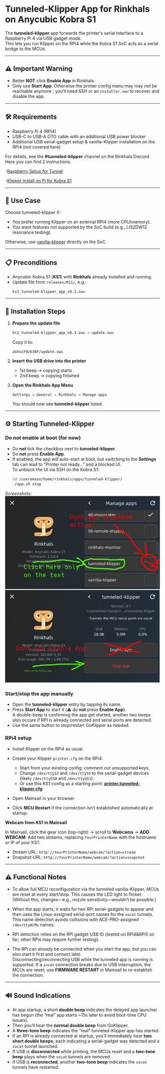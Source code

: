 # Tunneled-Klipper App for Rinkhals on Anycubic Kobra S1

The **tunneled-klipper** app forwards the printer’s serial interface to a Raspberry Pi 4 via USB gadget mode.  
This lets you run Klipper on the RPi4 while the Kobra S1 SoC acts as a serial bridge to the MCUs.

---

## ⚠️ Important Warning

- Better **NOT** click **Enable App** in Rinkhals.  
- Only use **Start App**. Otherwise the printer config menu may may not be reachable anymore ; you’ll need SSH or an `installer.swu` to recover and disable the app.

---

## 🛠️ Requirements

- Raspberry Pi 4 (RPi4)  
- USB-C to USB-A OTG cable with an additional USB power blocker  
- Additional USB serial-gadget setup & vanilla-Klipper installation on the RPi4 (not covered here)

For details, see the **#tunneled-klipper** channel on the Rinkhals Discord.
Here you can find 2 instructions:

 -[Raspberry Setup for Tunnel](SetupRaspberryPi.md)
 
 -[Klipper install on Pi for Kobra S1](klipper_install.md)
 
---

## 🔄 Use Case

Choose tunneled-klipper if:

- You prefer running Klipper on an external RPi4 (more CPU/memory).  
- You want features not supported by the SoC build (e.g., LIS2DW12 resonance testing).

Otherwise, use [vanilla-klipper](vanilla-klipper.md) directly on the SoC.

---

## 📋 Preconditions

- Anycubic Kobra S1 (**KS1**) with **Rinkhals** already installed and running.  
- Update file from `releases/KS1/`, e.g.:
  ```
  ks1_tunneled-klipper_app_v0.3.swu
  ```

---

## 🚀 Installation Steps

1. **Prepare the update file**
   ```bash
   ks1_tunneled-klipper_app_v0.3.swu → update.swu
   ```
   Copy it to:
   ```
   aGVscF9zb3Nf/update.swu
   ```

2. **Insert the USB drive into the printer**
   - 1st beep → copying starts  
   - 2nd beep → copying finished

3. **Open the Rinkhals App Menu**
   ```
   Settings → General → Rinkhals → Manage apps
   ```
   You should now see **tunneled-klipper** listed.

---

## ⚙️ Starting Tunneled-Klipper

### Do **not** enable at boot (for now)

- Do **not** tick the checkbox next to **tunneled-klipper**.  
- Do **not** press **Enable App**.  
- If enabled, the app will auto-start at boot, but switching to the **Settings** tab can lead to “Printer not ready…” and a blocked UI.  
  To unblock the UI via SSH on the Kobra S1:
  ```bash
  cd /useremain/home/rinkhals/apps/tunneled-klipper/
  ./app.sh stop
  ```

_Screenshots:_  
![tunneled-klipper app menu](images/tunnel_app_menu.png)  
![tunneled-klipper running](images/tunnel.png)

### Start/stop the app manually

- Open the **tunneled-klipper** entry by tapping its name.  
- Press **Start App** to start it (⚠️ do **not** press **Enable App**).  
  A double-beep is confirming the app get started, another two beeps also occure if RPI is already connected and serial ports are detected.
- Use the same button to stop/restart GoKlipper as needed.

### RPi4 setup

- Install Klipper on the RPi4 as usual.  
- Create your Klipper `printer.cfg` on the RPi4:
  - Start from your existing config; comment out unsupported keys.  
  - Change `/dev/ttyS3` and `/dev/ttyS5` to the serial-gadget devices (likely `/dev/ttyGS0` and `/dev/ttyGS1`).  
  - Or use this KS1 config as a starting point: **[printer.tunneled-klipper.cfg](releases/KS1/printer.tunneled-klipper.cfg)**

- Open Mainsail in your browser.  
- Click **MCU Restart** if the connection isn’t established automatically at startup.

**Webcam from KS1 in Mainsail**

In Mainsail, click the gear icon (top-right) → scroll to **Webcams** → **ADD WEBCAM**. Add two streams, replacing `YourPrinterName` with the hostname or IP of your KS1:

- Stream URL: `http://YourPrinterName/webcam/?action=stream`  
- Snapshot URL: `http://YourPrinterName/webcam/?action=snapshot`

---

## ⚠️ Functional Notes

- To allow full MCU reconfiguration via the tunneled vanilla-Klipper, MCUs are reset at every start/stop. This causes the LED light to flicker. (Without this, changes—e.g., nozzle sensitivity—wouldn’t be possible.)

- When the app starts, it waits for two RPi serial-gadgets to appear and then uses the Linux-assigned serial-port names for the `socat` tunnels. This name detection avoids collisions with ACE-PRO-assigned `/dev/ttyACMx` names.

- RPi detection relies on the RPi gadget USB ID (tested on RPi4&RPi5  so far; other RPis may require further testing).

- The RPi can already be connected when you start the app, but you can also start it first and connect later.  
  Disconnecting/reconnecting USB while the tunneled app is running is supported. If a `socat` connection breaks due to USB interruption, the MCUs are reset; use **FIRMWARE RESTART** in Mainsail to re-establish the connection.

---

## 🔊 Sound Indications

- At app startup, a short **double beep** indicates the delayed app launcher has begun (the “real” app starts ~15s later to avoid boot-time CPU issues).  
- Then you’ll hear the **normal double beep** from GoKlipper.  
- A **three-tone beep** indicates the “real” tunneled-Klipper app has started.  
- If an RPi is already connected at startup, you’ll immediately hear **two short double beeps**, each indicating a serial-gadget was detected and a `socat` tunnel launched.  
- If USB is **disconnected** while printing, the MCUs reset and a **two-tone beep** plays when the `socat` tunnels are removed.  
- If USB is **reconnected**, another **two-tone beep** indicates the `socat` tunnels have restarted.
